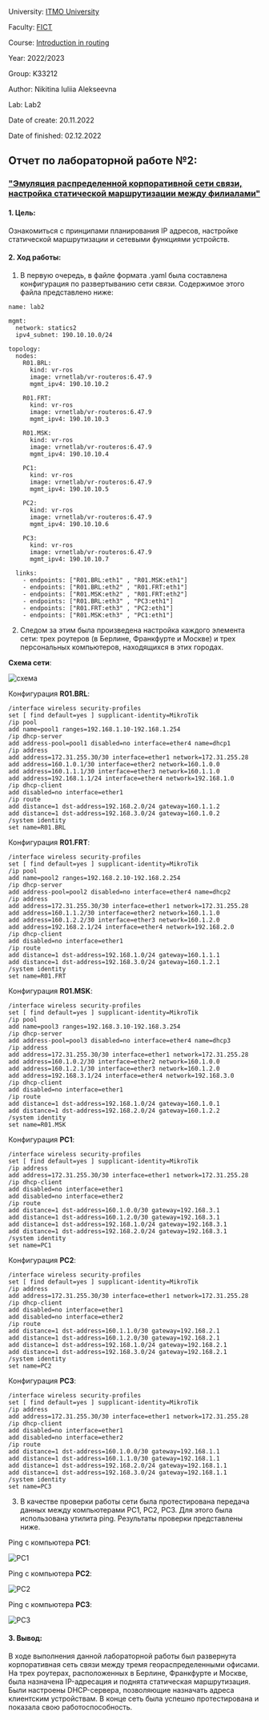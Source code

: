 University: [ITMO University](https://itmo.ru/ru/)

Faculty: [FICT](https://fict.itmo.ru)

Course: [Introduction in routing](https://github.com/itmo-ict-faculty/introduction-in-routing)

Year: 2022/2023

Group: K33212

Author: Nikitina Iuliia Alekseevna

Lab: Lab2

Date of create: 20.11.2022

Date of finished: 02.12.2022

## Отчет по лабораторной работе №2:
### ["Эмуляция распределенной корпоративной сети связи, настройка статической маршрутизации между филиалами"](https://itmo-ict-faculty.github.io/introduction-in-routing/education/labs2022_2023/lab2/lab2/)

#### 1. Цель:
Ознакомиться с принципами планирования IP адресов, настройке статической маршрутизации и сетевыми функциями устройств.

#### 2. Ход работы:


1. В первую очередь, в файле формата .yaml была составлена конфигурация по развертыванию сети связи. Содержимое этого файла представлено ниже:

```
name: lab2

mgmt:
  network: statics2
  ipv4_subnet: 190.10.10.0/24

topology:
  nodes:
    R01.BRL:
      kind: vr-ros
      image: vrnetlab/vr-routeros:6.47.9
      mgmt_ipv4: 190.10.10.2

    R01.FRT:
      kind: vr-ros
      image: vrnetlab/vr-routeros:6.47.9
      mgmt_ipv4: 190.10.10.3

    R01.MSK:
      kind: vr-ros
      image: vrnetlab/vr-routeros:6.47.9
      mgmt_ipv4: 190.10.10.4

    PC1:
      kind: vr-ros
      image: vrnetlab/vr-routeros:6.47.9
      mgmt_ipv4: 190.10.10.5

    PC2:
      kind: vr-ros
      image: vrnetlab/vr-routeros:6.47.9
      mgmt_ipv4: 190.10.10.6

    PC3:
      kind: vr-ros
      image: vrnetlab/vr-routeros:6.47.9
      mgmt_ipv4: 190.10.10.7

  links:
    - endpoints: ["R01.BRL:eth1" , "R01.MSK:eth1"]
    - endpoints: ["R01.BRL:eth2" , "R01.FRT:eth1"]
    - endpoints: ["R01.MSK:eth2" , "R01.FRT:eth2"]
    - endpoints: ["R01.BRL:eth3" , "PC3:eth1"]
    - endpoints: ["R01.FRT:eth3" , "PC2:eth1"]
    - endpoints: ["R01.MSK:eth3" , "PC1:eth1"]
 ```

2. Следом за этим была произведена настройка каждого элемента сети: трех роутеров (в Берлине, Франкфурте и Москве) и трех персональных компьютеров, находящихся в этих городах. 

**Схема сети**:

![схема](https://github.com/IuliiaNikitina1/2022_2023-introduction_in_routing-k33212-nikitina_i_a/blob/main/lab2/images/lab-2.drawio.png)


Конфигурация **R01.BRL**:

```
/interface wireless security-profiles
set [ find default=yes ] supplicant-identity=MikroTik
/ip pool
add name=pool1 ranges=192.168.1.10-192.168.1.254
/ip dhcp-server
add address-pool=pool1 disabled=no interface=ether4 name=dhcp1
/ip address
add address=172.31.255.30/30 interface=ether1 network=172.31.255.28
add address=160.1.0.1/30 interface=ether2 network=160.1.0.0
add address=160.1.1.1/30 interface=ether3 network=160.1.1.0
add address=192.168.1.1/24 interface=ether4 network=192.168.1.0
/ip dhcp-client
add disabled=no interface=ether1
/ip route
add distance=1 dst-address=192.168.2.0/24 gateway=160.1.1.2
add distance=1 dst-address=192.168.3.0/24 gateway=160.1.0.2
/system identity
set name=R01.BRL
```

Конфигурация **R01.FRT**:

```
/interface wireless security-profiles
set [ find default=yes ] supplicant-identity=MikroTik
/ip pool
add name=pool2 ranges=192.168.2.10-192.168.2.254
/ip dhcp-server
add address-pool=pool2 disabled=no interface=ether4 name=dhcp2
/ip address
add address=172.31.255.30/30 interface=ether1 network=172.31.255.28
add address=160.1.1.2/30 interface=ether2 network=160.1.1.0
add address=160.1.2.2/30 interface=ether3 network=160.1.2.0
add address=192.168.2.1/24 interface=ether4 network=192.168.2.0
/ip dhcp-client
add disabled=no interface=ether1
/ip route
add distance=1 dst-address=192.168.1.0/24 gateway=160.1.1.1
add distance=1 dst-address=192.168.3.0/24 gateway=160.1.2.1
/system identity
set name=R01.FRT
```

Конфигурация **R01.MSK**:

```
/interface wireless security-profiles
set [ find default=yes ] supplicant-identity=MikroTik
/ip pool
add name=pool3 ranges=192.168.3.10-192.168.3.254
/ip dhcp-server
add address-pool=pool3 disabled=no interface=ether4 name=dhcp3
/ip address
add address=172.31.255.30/30 interface=ether1 network=172.31.255.28
add address=160.1.0.2/30 interface=ether2 network=160.1.0.0
add address=160.1.2.1/30 interface=ether3 network=160.1.2.0
add address=192.168.3.1/24 interface=ether4 network=192.168.3.0
/ip dhcp-client
add disabled=no interface=ether1
/ip route
add distance=1 dst-address=192.168.1.0/24 gateway=160.1.0.1
add distance=1 dst-address=192.168.2.0/24 gateway=160.1.2.2
/system identity
set name=R01.MSK
```

Конфигурация **PC1**:

```
/interface wireless security-profiles
set [ find default=yes ] supplicant-identity=MikroTik
/ip address
add address=172.31.255.30/30 interface=ether1 network=172.31.255.28
/ip dhcp-client
add disabled=no interface=ether1
add disabled=no interface=ether2
/ip route
add distance=1 dst-address=160.1.0.0/30 gateway=192.168.3.1
add distance=1 dst-address=160.1.2.0/30 gateway=192.168.3.1
add distance=1 dst-address=192.168.1.0/24 gateway=192.168.3.1
add distance=1 dst-address=192.168.2.0/24 gateway=192.168.3.1
/system identity
set name=PC1
```

Конфигурация **PC2**:

```
/interface wireless security-profiles
set [ find default=yes ] supplicant-identity=MikroTik
/ip address
add address=172.31.255.30/30 interface=ether1 network=172.31.255.28
/ip dhcp-client
add disabled=no interface=ether1
add disabled=no interface=ether2
/ip route
add distance=1 dst-address=160.1.1.0/30 gateway=192.168.2.1
add distance=1 dst-address=160.1.2.0/30 gateway=192.168.2.1
add distance=1 dst-address=192.168.1.0/24 gateway=192.168.2.1
add distance=1 dst-address=192.168.3.0/24 gateway=192.168.2.1
/system identity
set name=PC2
```

Конфигурация **PC3**:

```
/interface wireless security-profiles
set [ find default=yes ] supplicant-identity=MikroTik
/ip address
add address=172.31.255.30/30 interface=ether1 network=172.31.255.28
/ip dhcp-client
add disabled=no interface=ether1
add disabled=no interface=ether2
/ip route
add distance=1 dst-address=160.1.0.0/30 gateway=192.168.1.1
add distance=1 dst-address=160.1.1.0/30 gateway=192.168.1.1
add distance=1 dst-address=192.168.2.0/24 gateway=192.168.1.1
add distance=1 dst-address=192.168.3.0/24 gateway=192.168.1.1
/system identity
set name=PC3
```

3. В качестве проверки работы сети была протестирована передача данных между компьютерами PC1, PC2, PC3. Для этого была использована утилита ping. Результаты проверки представлены ниже.

Ping с компьютера **PC1**:

![PC1](https://github.com/IuliiaNikitina1/2022_2023-introduction_in_routing-k33212-nikitina_i_a/blob/main/lab2/images/PC1.png)


Ping с компьютера **PC2**:

![PC2](https://github.com/IuliiaNikitina1/2022_2023-introduction_in_routing-k33212-nikitina_i_a/blob/main/lab2/images/PC2.png)


Ping с компьютера **PC3**:

![PC3](https://github.com/IuliiaNikitina1/2022_2023-introduction_in_routing-k33212-nikitina_i_a/blob/main/lab2/images/PC3.png)


#### 3. Вывод:

  В ходе выполнения данной лабораторной работы был развернута корпоративная сеть связи между тремя геораспределенными офисами. На трех роутерах, расположенных в Берлине, Франкфурте и Москве, была назначена IP-адресация и поднята статическая маршрутизация. Были настроены DHCP-сервера, позволяющие назначать адреса клиентским устройствам. В конце сеть была успешно протестирована и показала свою работоспособность.
